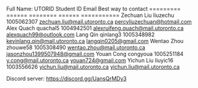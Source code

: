 Full Name:    UTORID      Student ID    Email                               Best way to contact
=========     ======      ========      ======                              ===========
Zechuan Liu   liuzechu    1005062307    zechuan.liu@mail.utoronto.ca        percyliuzechuan@hotmail.com
Alex Quach    quachal5    1004942501    alexruifeng.quach@mail.utoronto.ca  alexquach99@outlook.com
Lang Qin      qinlang3    1005348982    kevinlang.qin@mail.utoronto.ca      langqin0205@gmail.com
Wentao Zhou   zhouwe58    1005308490    wentao.zhou@mail.utoronto.ca        jasonzhou1399507948@gmail.com
Youan Cong    congyoua    1005251184    y.cong@mail.utoronto.ca             youan724@gmail.com
Yichun Liu    liuyic16    1003556626    yichun.liu@mail.utoronto.ca         yichun.liu@mail.utoronto.ca

Discord server:
https://discord.gg/UansQrMDy3
